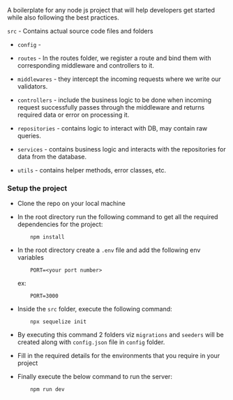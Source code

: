 A boilerplate for any node js project that will help developers get started while also following the best practices.

`src` - Contains actual source code files and folders

 - `config` - 

 - `routes` - In the routes folder, we register a route and bind them with corresponding middleware and controllers to it.

 - `middlewares` - they intercept the incoming requests where we write our validators.

 - `controllers` - include the business logic to be done when incoming request successfully passes through the middleware and returns required data or error on processing it.

 - `repositories` - contains logic to interact with DB, may contain raw queries.

 - `services` - contains business logic and interacts with the repositories for data from the database.

 - `utils` - contains helper methods, error classes, etc.

### Setup the project

 - Clone the repo on your local machine
 - In the root directory run the following command to get all the required dependencies for the project:
    ```
        npm install
    ```
 - In the root directory create a `.env` file and add the following env variables
    ```
        PORT=<your port number>
    ```

    ex:
    ```
        PORT=3000
    ```

 - Inside the `src` folder, execute the following command:
    ```
        npx sequelize init
    ```
 - By executing this command 2 folders viz `migrations` and `seeders` will be created along with `config.json` file in `config` folder.
 - Fill in the required details for the environments that you require in your project
 - Finally execute the below command to run the server:
    ```
        npm run dev
    ```